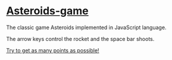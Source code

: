 # [Asteroids-game](https://heitorcoimbra.github.io/NeuroevolutionOnRockets/public_html/index.html)
The classic game Asteroids implemented in JavaScript language.

The arrow keys control the rocket and the space bar shoots.

[Try to get as many points as possible!](https://heitorcoimbra.github.io/NeuroevolutionOnRockets/public_html/index.html)
